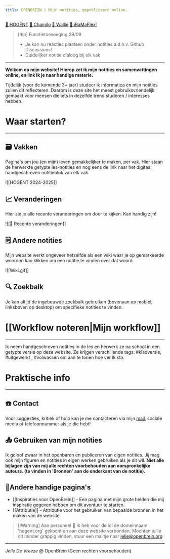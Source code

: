 ```yaml
---
title: OPENBREIN | Mijn notities, gepubliceerd online.
---
```

[🏫 HOGENT](https://www.hogent.be) [🏡 Chamilo](https://chamilo.hogent.be/#") [👋 Wallie](https://hogent.sharepoint.com/sites/IntranetStudenten) [📯 iBaMaFlex!](https://ibamaflex.hogent.be) 

>[!tip] Functietoevoeging 29/09
>- Je kan nu reacties plaatsen onder notities a.d.h.v. Github Discussions!
>- Duidelijker notitie dialoog bij elk vak

---
**Welkom op mijn website! Hierop zet ik mijn notities en samenvattingen online, en link ik je naar handige materie.** 
	
Tijdelijk (voor de komende 3+ jaar) studeer ik informatica en mijn notities zullen dit reflecteren. Daarom is deze site het meest gebruiksvriendelijk gemaakt voor mensen die iets in dezelfde trend studeren / interesses hebben.

# Waar starten?
---
## 🗃️ Vakken
Pagina's om jou (en mijn) leven gemakkelijker te maken, per vak. Hier staan de herwerkte getypte les-notities en nog eens de link naar het digitaal handgeschreven notitieblok van elk vak.

![[HOGENT 2024-2025]]

## 📈 Veranderingen
Hier zie je alle recente veranderingen om door te kijken. Kan handig zijn!

![[📂 Recente veranderingen]]

## 🗒️ Andere notities
Mijn website werkt ongeveer hetzelfde als een wiki waar je op gemarkeerde woorden kan klikken om een notitie te vinden over dat woord.

![[Wiki.gif]]


## 🔍 Zoekbalk
Je kan altijd de ingebouwde zoekbalk gebruiken (bovenaan op mobiel, linksboven op desktop) om specifieke notities te vinden.

# [[Workflow noteren|Mijn workflow]]
--- 
Ik neem handgeschreven notities in de les en herwerk ze na school in een getypte versie op deze website. Ze krijgen verschillende tags:  #kladversie, #uitgewerkt , #volwassen om aan te tonen hoe ver ik sta.

# Praktische info
---
## ☎️ Contact
Voor suggesties, kritiek of hulp kan je me contacteren via mijn [mail](mailto:jelle@openbrein.org), sociale media of telefoonnummer als je die hebt!

## 📤 Gebruiken van mijn notities
Ik geloof zwaar in het openbaren en publiceren van eigen notities. Jij mag ook mijn figuren en notities in eigen werken gebruiken als je dit wil. **Niet alle bijlagen zijn van mij alle rechten voorbehouden aan oorspronkelijke auteurs. (te vinden in 'Bronnen' aan de onderkant van de notitie).**

## 🔗Andere handige pagina's
* [[Inspiraties voor OpenBrein]] - Een pagina met mijn grote helden die mij inspiratie gegeven hebben om dit avontuur te starten.
* [[Attributie]] - Attributie voor het gebruiken van bepaalde bronnen in het maken van de website.

>[!Warning] Aan personeel 🥰
>Ik heb voor de lol de domeinnaam 'hogent.org' gekocht en aan deze website verbonden. Mochten jullie dit minder grappig vinden, stuur een mailtje naar [jelle@openbrein.org](mailto:jelle@openbrein.org)  

---
*Jelle De Vreeze* @ OpenBrein (Geen rechten voorbehouden)

